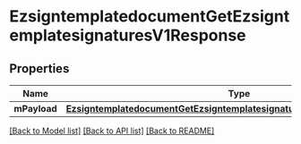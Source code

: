 # EzsigntemplatedocumentGetEzsigntemplatesignaturesV1Response

## Properties
Name | Type | Description | Notes
------------ | ------------- | ------------- | -------------
**mPayload** | [**EzsigntemplatedocumentGetEzsigntemplatesignaturesV1ResponseMPayload***](EzsigntemplatedocumentGetEzsigntemplatesignaturesV1ResponseMPayload.md) |  | 

[[Back to Model list]](../README.md#documentation-for-models) [[Back to API list]](../README.md#documentation-for-api-endpoints) [[Back to README]](../README.md)


